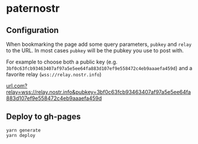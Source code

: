 # paternostr

## Configuration

When bookmarking the page add some query parameters, `pubkey` and `relay` to the URL.
In most cases `pubkey` will be the pubkey you use to post with.

For example to choose both a public key (e.g. `3bf0c63fcb93463407af97a5e5ee64fa883d107ef9e558472c4eb9aaaefa459d`) and a favorite relay (`wss://relay.nostr.info`)

[url.com?relay=wss://relay.nostr.info&pubkey=3bf0c63fcb93463407af97a5e5ee64fa883d107ef9e558472c4eb9aaaefa459d](url.com?relay=wss://relay.nostr.info&pubkey=3bf0c63fcb93463407af97a5e5ee64fa883d107ef9e558472c4eb9aaaefa459d)

## Deploy to gh-pages

```
yarn generate
yarn deploy
```
